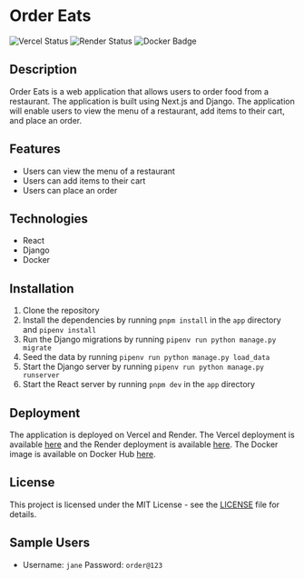 # Order Eats

![Vercel Status](https://img.shields.io/badge/vercel-passing-brightgreen?style=plastic&logo=vercel&link=https%3A%2F%2Fordereats.vercel.app%2F)
![Render Status](https://img.shields.io/badge/render-passing-brightgreen?style=plastic&logo=Render&logoColor=white&link=https%3A%2F%2Fordereats.onrender.com%2Fswagger)
![Docker Badge](https://img.shields.io/badge/docker-blue?style=plastic&logo=docker&logoColor=white&link=https%3A%2F%2Fhub.docker.com%2Fr%2Faeswibon%2Fordereats%2Ftags)

## Description

Order Eats is a web application that allows users to order food from a restaurant. The application is built using Next.js and Django. The application will enable users to view the menu of a restaurant, add items to their cart, and place an order.

## Features

- Users can view the menu of a restaurant
- Users can add items to their cart
- Users can place an order

## Technologies

- React
- Django
- Docker

## Installation

1. Clone the repository
2. Install the dependencies by running `pnpm install` in the `app` directory and `pipenv install`
3. Run the Django migrations by running `pipenv run python manage.py migrate`
4. Seed the data by running `pipenv run python manage.py load_data`
5. Start the Django server by running `pipenv run python manage.py runserver`
6. Start the React server by running `pnpm dev` in the `app` directory

## Deployment

The application is deployed on Vercel and Render. The Vercel deployment is available [here](https://ordereats.vercel.app) and the Render deployment is available [here](https://ordereats.onrender.com/swagger). The Docker image is available on Docker Hub [here](https://hub.docker.com/r/aeswibon/ordereats/tags).

## License

This project is licensed under the MIT License - see the [LICENSE](LICENSE) file for details.

## Sample Users

- Username: `jane` Password: `order@123`
